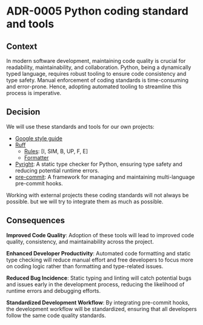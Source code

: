 # ADR-0005 Python coding standard and tools

## Context

In modern software development, maintaining code quality is crucial for readability, maintainability, and collaboration.
Python, being a dynamically typed language, requires robust tooling to ensure code consistency and type safety. Manual
enforcement of coding standards is time-consuming and error-prone. Hence, adopting automated tooling to streamline this
process is imperative.

## Decision

We will use these standards and tools for our own projects:

- [Google style guide](https://google.github.io/styleguide/pyguide.html)
- [Ruff](https://docs.astral.sh/ruff)
    - [Rules](https://docs.astral.sh/ruff/rules/): [I, SIM, B, UP, F, E]
    - [Formatter](https://docs.astral.sh/ruff/formatter/)
- [Pyright](https://microsoft.github.io/pyright/#/): A static type checker for Python, ensuring type safety and reducing
potential runtime errors.
- [pre-commit](https://pre-commit.com/): A framework for managing and maintaining multi-language pre-commit hooks.

Working with external projects these coding standards will not always be possible. but we will try to integrate them as
much as possible.

## Consequences

**Improved Code Quality**: Adoption of these tools will lead to improved code quality, consistency, and maintainability
across the project.

**Enhanced Developer Productivity**: Automated code formatting and static type checking will reduce manual effort and free
developers to focus more on coding logic rather than formatting and type-related issues.

**Reduced Bug Incidence**: Static typing and linting will catch potential bugs and issues early in the development process,
reducing the likelihood of runtime errors and debugging efforts.

**Standardized Development Workflow**: By integrating pre-commit hooks, the development workflow will be standardized,
ensuring that all developers follow the same code quality standards.
